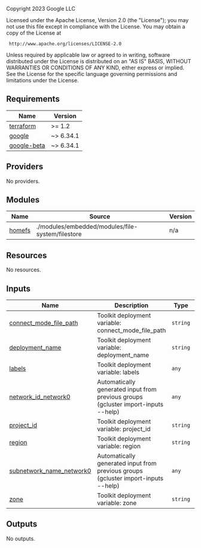 <!-- BEGINNING OF PRE-COMMIT-TERRAFORM DOCS HOOK -->
Copyright 2023 Google LLC

Licensed under the Apache License, Version 2.0 (the "License");
you may not use this file except in compliance with the License.
You may obtain a copy of the License at

     http://www.apache.org/licenses/LICENSE-2.0

Unless required by applicable law or agreed to in writing, software
distributed under the License is distributed on an "AS IS" BASIS,
WITHOUT WARRANTIES OR CONDITIONS OF ANY KIND, either express or implied.
See the License for the specific language governing permissions and
limitations under the License.

## Requirements

| Name | Version |
|------|---------|
| <a name="requirement_terraform"></a> [terraform](#requirement\_terraform) | >= 1.2 |
| <a name="requirement_google"></a> [google](#requirement\_google) | ~> 6.34.1 |
| <a name="requirement_google-beta"></a> [google-beta](#requirement\_google-beta) | ~> 6.34.1 |

## Providers

No providers.

## Modules

| Name | Source | Version |
|------|--------|---------|
| <a name="module_homefs"></a> [homefs](#module\_homefs) | ./modules/embedded/modules/file-system/filestore | n/a |

## Resources

No resources.

## Inputs

| Name | Description | Type | Default | Required |
|------|-------------|------|---------|:--------:|
| <a name="input_connect_mode_file_path"></a> [connect\_mode\_file\_path](#input\_connect\_mode\_file\_path) | Toolkit deployment variable: connect\_mode\_file\_path | `string` | n/a | yes |
| <a name="input_deployment_name"></a> [deployment\_name](#input\_deployment\_name) | Toolkit deployment variable: deployment\_name | `string` | n/a | yes |
| <a name="input_labels"></a> [labels](#input\_labels) | Toolkit deployment variable: labels | `any` | n/a | yes |
| <a name="input_network_id_network0"></a> [network\_id\_network0](#input\_network\_id\_network0) | Automatically generated input from previous groups (gcluster import-inputs --help) | `any` | n/a | yes |
| <a name="input_project_id"></a> [project\_id](#input\_project\_id) | Toolkit deployment variable: project\_id | `string` | n/a | yes |
| <a name="input_region"></a> [region](#input\_region) | Toolkit deployment variable: region | `string` | n/a | yes |
| <a name="input_subnetwork_name_network0"></a> [subnetwork\_name\_network0](#input\_subnetwork\_name\_network0) | Automatically generated input from previous groups (gcluster import-inputs --help) | `any` | n/a | yes |
| <a name="input_zone"></a> [zone](#input\_zone) | Toolkit deployment variable: zone | `string` | n/a | yes |

## Outputs

No outputs.
<!-- END OF PRE-COMMIT-TERRAFORM DOCS HOOK -->